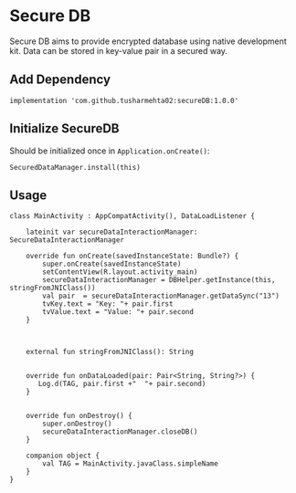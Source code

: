 # Secure DB
Secure DB aims to provide encrypted database using native development kit. Data can be stored in key-value pair in a secured way.

## Add Dependency
```
implementation 'com.github.tusharmehta02:secureDB:1.0.0'
```

## Initialize SecureDB
Should be initialized once in `Application.onCreate()`:
```
SecuredDataManager.install(this)
```
## Usage
```
class MainActivity : AppCompatActivity(), DataLoadListener {

    lateinit var secureDataInteractionManager:  SecureDataInteractionManager

    override fun onCreate(savedInstanceState: Bundle?) {
        super.onCreate(savedInstanceState)
        setContentView(R.layout.activity_main)
        secureDataInteractionManager = DBHelper.getInstance(this, stringFromJNIClass())
        val pair  = secureDataInteractionManager.getDataSync("13")
        tvKey.text = "Key: "+ pair.first
        tvValue.text = "Value: "+ pair.second
    }



    external fun stringFromJNIClass(): String


    override fun onDataLoaded(pair: Pair<String, String?>) {
       Log.d(TAG, pair.first +"  "+ pair.second)
    }


    override fun onDestroy() {
        super.onDestroy()
        secureDataInteractionManager.closeDB()
    }

    companion object {
        val TAG = MainActivity.javaClass.simpleName
    }
}
```
